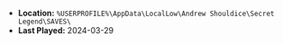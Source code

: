 * **Location:** `%USERPROFILE%\AppData\LocalLow\Andrew Shouldice\Secret Legend\SAVES\`
* **Last Played:** 2024-03-29